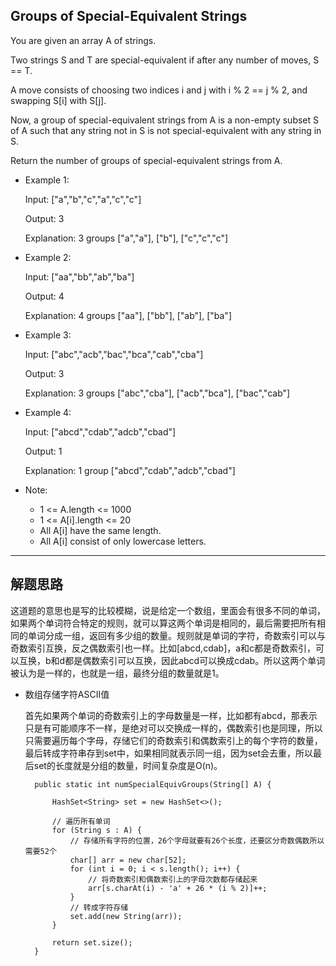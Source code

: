 ## Groups of Special-Equivalent Strings

You are given an array A of strings.

Two strings S and T are special-equivalent if after any number of moves, S == T.

A move consists of choosing two indices i and j with i % 2 == j % 2, and swapping S[i] with S[j].

Now, a group of special-equivalent strings from A is a non-empty subset S of A such that any string not in S is not special-equivalent with any string in S.

Return the number of groups of special-equivalent strings from A.

 
- Example 1:

  Input: ["a","b","c","a","c","c"]

  Output: 3

  Explanation: 3 groups ["a","a"], ["b"], ["c","c","c"]

- Example 2:

  Input: ["aa","bb","ab","ba"]

  Output: 4

  Explanation: 4 groups ["aa"], ["bb"], ["ab"], ["ba"]

- Example 3:

  Input: ["abc","acb","bac","bca","cab","cba"]

  Output: 3

  Explanation: 3 groups ["abc","cba"], ["acb","bca"], ["bac","cab"]

- Example 4:

  Input: ["abcd","cdab","adcb","cbad"]

  Output: 1

  Explanation: 1 group ["abcd","cdab","adcb","cbad"]
 

- Note:

  - 1 <= A.length <= 1000
  - 1 <= A[i].length <= 20
  - All A[i] have the same length.
  - All A[i] consist of only lowercase letters.

---

## 解题思路

这道题的意思也是写的比较模糊，说是给定一个数组，里面会有很多不同的单词，如果两个单词符合特定的规则，就可以算这两个单词是相同的，最后需要把所有相同的单词分成一组，返回有多少组的数量。规则就是单词的字符，奇数索引可以与奇数索引互换，反之偶数索引也一样。比如[abcd,cdab]，a和c都是奇数索引，可以互换，b和d都是偶数索引可以互换，因此abcd可以换成cdab。所以这两个单词被认为是一样的，也就是一组，最终分组的数量就是1。

- 数组存储字符ASCII值

  首先如果两个单词的奇数索引上的字母数量是一样，比如都有abcd，那表示只是有可能顺序不一样，是绝对可以交换成一样的，偶数索引也是同理，所以只需要遍历每个字母，存储它们的奇数索引和偶数索引上的每个字符的数量，最后转成字符串存到set中，如果相同就表示同一组，因为set会去重，所以最后set的长度就是分组的数量，时间复杂度是O(n)。

  ```
	public static int numSpecialEquivGroups(String[] A) {
		
		HashSet<String> set = new HashSet<>();

		// 遍历所有单词
		for (String s : A) {
			// 存储所有字符的位置，26个字母就要有26个长度，还要区分奇数偶数所以需要52个
			char[] arr = new char[52];
			for (int i = 0; i < s.length(); i++) {
				// 将奇数索引和偶数索引上的字母次数都存储起来
				arr[s.charAt(i) - 'a' + 26 * (i % 2)]++;
			}
			// 转成字符存储
			set.add(new String(arr));
		}

		return set.size();
	}
  ```